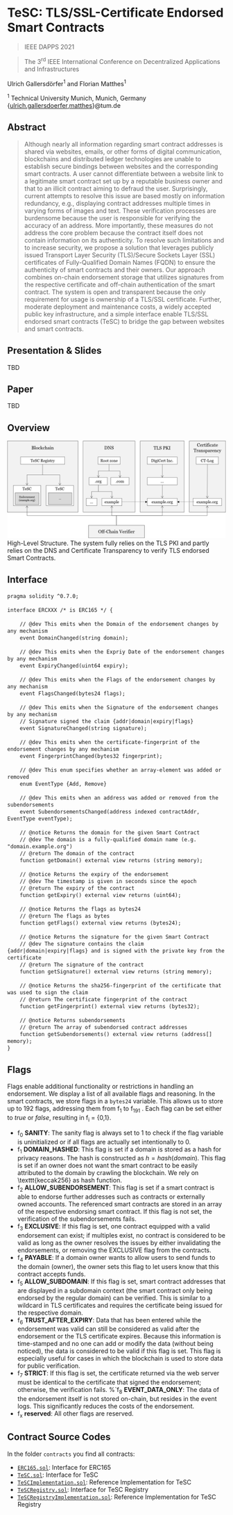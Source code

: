# TeSC: TLS/SSL-Certificate Endorsed Smart Contracts
> IEEE DAPPS 2021

> The 3<sup>rd</sup> IEEE International Conference on Decentralized Applications and Infrastructures

Ulrich Gallersdörfer<sup>1</sup> and Florian Matthes<sup>1</sup>

<sup>1</sup> Technical University Munich, Munich, Germany
{[ulrich.gallersdoerfer](mailto:ulrich.gallersdoerfer@tum.de),[matthes](mailto:matthes@tum.de)}@tum.de

## Abstract
> Although nearly all information regarding smart contract addresses is shared via websites, emails, or other forms of digital communication, blockchains and distributed ledger technologies are unable to establish secure bindings between websites and the corresponding smart contracts. A user cannot differentiate between a website link to a legitimate smart contract set up by a reputable business owner and that to an illicit contract aiming to defraud the user. Surprisingly, current attempts to resolve this issue are based mostly on information redundancy, e.g., displaying contract addresses multiple times in varying forms of images and text. These verification processes are burdensome because the user is responsible for verifying the accuracy of an address. More importantly, these measures do not address the core problem because the contract itself does not contain information on its authenticity. To resolve such limitations and to increase security, we propose a solution that leverages publicly issued Transport Layer Security (TLS)/Secure Sockets Layer (SSL) certificates of Fully-Qualified Domain Names (FQDN) to ensure the authenticity of smart contracts and their owners. Our approach combines on-chain endorsement storage that utilizes signatures from the respective certificate and off-chain authentication of the smart contract. The system is open and transparent because the only requirement for usage is ownership of a TLS/SSL certificate. Further, moderate deployment and maintenance costs, a widely accepted public key infrastructure, and a simple interface enable TLS/SSL endorsed smart contracts (TeSC) to bridge the gap between websites and smart contracts.

## Presentation & Slides
TBD

## Paper
TBD

## Overview
![High-Level  Structure.  The  system  fully  relies  on  the  TLS  PKI  and  partly  relies  on  the  DNS  and  Certificate  Transparency  to  verify  TLS  endorsed Smart Contracts.](img/overview.png "TeSC Overview")
High-Level  Structure.  The  system  fully  relies  on  the  TLS  PKI  and  partly  relies  on  the  DNS  and  Certificate  Transparency  to  verify  TLS  endorsed Smart Contracts.

## Interface

```solidity
pragma solidity ^0.7.0;

interface ERCXXX /* is ERC165 */ {

    // @dev This emits when the Domain of the endorsement changes by any mechanism
    event DomainChanged(string domain);
    
    // @dev This emits when the Expriy Date of the endorsement changes by any mechanism
    event ExpiryChanged(uint64 expiry);
    
    // @dev This emits when the Flags of the endorsement changes by any mechanism
    event FlagsChanged(bytes24 flags);
    
    // @dev This emits when the Signature of the endorsement changes by any mechanism
    // Signature signed the claim {addr|domain|expiry|flags}
    event SignatureChanged(string signature);
    
    // @dev This emits when the certificate-fingerprint of the endorsement changes by any mechanism
    event FingerprintChanged(bytes32 fingerprint);

    // @dev This enum specifies whether an array-element was added or removed
    enum EventType {Add, Remove}
    
    // @dev This emits when an address was added or removed from the subendorsements
    event SubendorsementsChanged(address indexed contractAddr, EventType eventType);
    
    // @notice Returns the domain for the given Smart Contract
    // @dev The domain is a fully-qualified domain name (e.g. "domain.example.org")
    // @return The domain of the contract
    function getDomain() external view returns (string memory);

    // @notice Returns the expiry of the endorsement
    // @dev The timestamp is given in seconds since the epoch
    // @return The expiry of the contract
    function getExpiry() external view returns (uint64);

    // @notice Returns the flags as bytes24
    // @return The flags as bytes
    function getFlags() external view returns (bytes24);

    // @notice Returns the signature for the given Smart Contract
    // @dev The signature contains the claim {addr|domain|expiry|flags} and is signed with the private key from the certificate
    // @return The signature of the contract
    function getSignature() external view returns (string memory);
    
    // @notice Returns the sha256-fingerprint of the certificate that was used to sign the claim
    // @return The certificate fingerprint of the contract
    function getFingerprint() external view returns (bytes32);

    // @notice Returns subendorsements
    // @return The array of subendorsed contract addresses
    function getSubendorsements() external view returns (address[] memory);
}
```

## Flags
Flags enable additional functionality or restrictions in handling an endorsement. We display a list of all available flags and reasoning. In the smart contracts, we store flags in a `bytes24` variable. This allows us to store up to 192 flags, addressing them from f<sub>1</sub> to f<sub>191</sub> . Each flag can be set either to *true* or *false*, resulting in f<sub>i</sub> = {0,1}.

* f<sub>0</sub> **SANITY**: The sanity flag is always set to 1 to check if the flag variable is uninitialized or if all flags are actually set intentionally to 0.
* f<sub>1</sub> **DOMAIN\_HASHED**: This flag is set if a domain is stored as a hash for privacy reasons. The hash is constructed as $h = hash(domain)$. This flag is set if an owner does not want the smart contract to be easily attributed to the domain by crawling the blockchain. We rely on \texttt{keccak256} as hash function.
* f<sub>2</sub> **ALLOW\_SUBENDORSEMENT**: This flag is set if a smart contract is able to endorse further addresses such as contracts or externally owned accounts. The referenced smart contracts are stored in an array of the respective endorsing smart contract. If this flag is not set, the verification of the subendorsements fails.
* f<sub>3</sub> **EXCLUSIVE**: If this flag is set, one contract equipped with a valid endorsement can exist; if multiples exist, no contract is considered to be valid as long as the owner resolves the issues by either invalidating the endorsements, or removing the EXCLUSIVE flag from the contracts.
* f<sub>4</sub> **PAYABLE**: If a domain owner wants to allow users to send funds to the domain (owner), the owner sets this flag to let users know that this contract accepts funds.
* f<sub>5</sub> **ALLOW\_SUBDOMAIN**: If this flag is set, smart contract addresses that are displayed in a subdomain context (the smart contract only being endorsed by the regular domain) can be verified. This is similar to a wildcard in TLS certificates and requires the certificate being issued for the respective domain.
* f<sub>6</sub> **TRUST\_AFTER\_EXPIRY**: Data that has been entered while the endorsement was valid can still be considered as valid after the endorsement or the TLS certificate expires. Because this information is time-stamped and no one can add or modify the data (without being noticed), the data is considered to be valid if this flag is set. This flag is especially useful for cases in which the blockchain is used to store data for public verification.
* f<sub>7</sub> **STRICT**: If this flag is set, the certificate returned via the web server must be identical to the certificate that signed the endorsement; otherwise, the verification fails.
%`f<sub>8</sub> **EVENT\_DATA\_ONLY**: The data of the endorsement itself is not stored on-chain, but resides in the event logs. This significantly reduces the costs of the endorsement.
* f<sub>x</sub> **reserved**: All other flags are reserved.


## Contract Source Codes

In the folder `contracts` you find all contracts:
- [`ERC165.sol`](contracts/ERC165.sol): Interface for ERC165
- [`TeSC.sol`](contracts/TeSC.sol): Interface for TeSC
- [`TeSCImplementation.sol`](contracts/TeSCImplementation.sol): Reference Implementation for TeSC
- [`TeSCRegistry.sol`](contracts/TeSCRegistry.sol): Interface for TeSC Registry
- [`TeSCRegistryImplementation.sol`](contracts/TeSCRegistryImplementation.sol): Reference Implementation for TeSC Registry